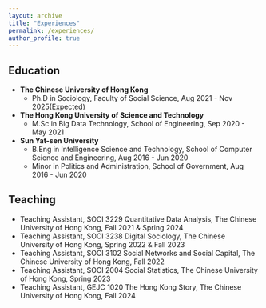 ```yaml
---
layout: archive
title: "Experiences"
permalink: /experiences/
author_profile: true
---
```


## Education

* <b>The Chinese University of Hong Kong</b>
    * Ph.D in Sociology, Faculty of Social Science, Aug 2021 - Nov 2025(Expected)
* <b>The Hong Kong University of Science and Technology</b>
    * M.Sc in Big Data Technology, School of Engineering, Sep 2020 - May 2021
* <b>Sun Yat-sen University</b>
    * B.Eng in Intelligence Science and Technology, School of Computer Science and Engineering, Aug 2016 - Jun 2020
    * Minor in Politics and Administration, School of Government, Aug 2016 - Jun 2020

## Teaching
* Teaching Assistant, SOCI 3229 Quantitative Data Analysis, The Chinese University of Hong Kong, Fall 2021 & Spring 2024
* Teaching Assistant, SOCI 3238 Digital Sociology, The Chinese University of Hong Kong, Spring 2022 & Fall 2023
* Teaching Assistant, SOCI 3102 Social Networks and Social Capital, The Chinese University of Hong Kong, Fall 2022
* Teaching Assistant, SOCI 2004 Social Statistics, The Chinese University of Hong Kong, Spring 2023
* Teaching Assistant, GEJC 1020 The Hong Kong Story, The Chinese University of Hong Kong, Fall 2024
